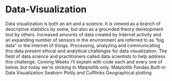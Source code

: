 # Data-Visualization
Data visualization is both an art and a science. It is viewed as a branch of descriptive statistics by some, but also as a grounded theory development tool by others. Increased amounts of data created by Internet activity and an expanding number of sensors in the environment are referred to as “big data” or the Internet of things. Processing, analyzing and communicating this data present ethical and analytical challenges for data visualization. The field of data science and practitioners called data scientists to help address this challenge.  Coming Weeks I’ll explain with code each and every one of below, but today we're sticking to Matplotlib only.  Matplotlib Pandas Built-in Data Visualization Seaborn Plotly and Cufflinks Geographical plotting
